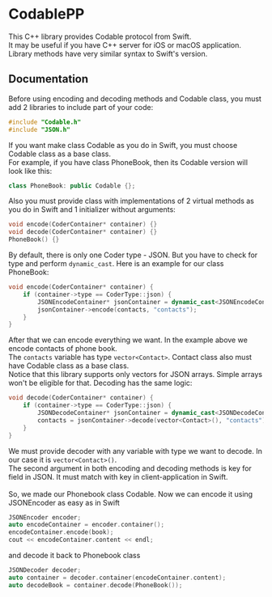 # CodablePP
This C++ library provides Codable protocol from Swift.<br>
It may be useful if you have C++ server for iOS or macOS application.<br>
Library methods have very similar syntax to Swift's version.
## Documentation
Before using encoding and decoding methods and Codable class, you must add 2 libraries to include part of your code:<br>
```c++
#include "Codable.h"
#include "JSON.h"
```
If you want make class Codable as you do in Swift, you must choose Codable class as a base class.<br>
For example, if you have class PhoneBook, then its Codable version will look like this:<br>
```c++
class PhoneBook: public Codable {};
```
Also you must provide class with implementations of 2 virtual methods as you do in Swift and 1 initializer without arguments:<br>
```c++
void encode(CoderContainer* container) {}
void decode(CoderContainer* container) {}
PhoneBook() {}
```
By default, there is only one Coder type - JSON. But you have to check for type and perform `dynamic_cast`.
Here is an example for our class PhoneBook:
```c++
void encode(CoderContainer* container) {
    if (container->type == CoderType::json) {
        JSONEncodeContainer* jsonContainer = dynamic_cast<JSONEncodeContainer*>(container);
        jsonContainer->encode(contacts, "contacts");
    }
}
```
After that we can encode everything we want. In the example above we encode contacts of phone book.<br>
The `contacts` variable has type `vector<Contact>`. Contact class also must have Codable class as a base class.<br>
Notice that this library supports only vectors for JSON arrays. Simple arrays won't be eligible for that.
Decoding has the same logic:
```c++
void decode(CoderContainer* container) {
    if (container->type == CoderType::json) {
        JSONDecodeContainer* jsonContainer = dynamic_cast<JSONDecodeContainer*>(container);
        contacts = jsonContainer->decode(vector<Contact>(), "contacts");
    }
}
```
We must provide decoder with any variable with type we want to decode. In our case it is `vector<Contact>()`.<br>
The second argument in both encoding and decoding methods is key for field in JSON. It must match with key in client-application in Swift.<br><br>
So, we made our Phonebook class Codable. Now we can encode it using JSONEncoder as easy as in Swift
```c++
JSONEncoder encoder;
auto encodeContainer = encoder.container();
encodeContainer.encode(book);
cout << encodeContainer.content << endl;
```
and decode it back to Phonebook class
```c++
JSONDecoder decoder;
auto container = decoder.container(encodeContainer.content);
auto decodeBook = container.decode(PhoneBook());
```
